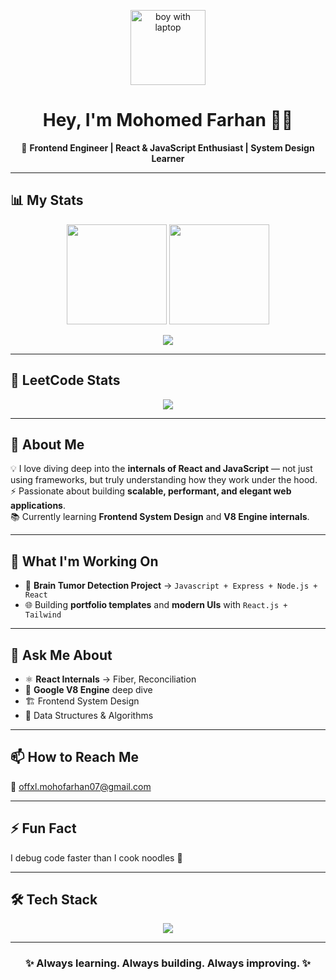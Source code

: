 <!-- GitHub Profile README -->

<p align="center">
  <img src="https://camo.githubusercontent.com/4b255b645e6a0b2f085585ff5a9c7d1931fbef3063b41958ec7ae31f09e4c473/68747470733a2f2f61737465722e636c6f75642f77702d636f6e74656e742f75706c6f6164732f323032322f31312f636f6d70696c696e672d636f64652e676966" width="120px" alt="boy with laptop"/>
</p>

<h1 align="center">Hey, I'm Mohomed Farhan 👨‍💻</h1>

<p align="center">
  🚀 <b>Frontend Engineer | React & JavaScript Enthusiast | System Design Learner</b>  
</p>

---

## 📊 My Stats  

<p align="center">
  <img src="https://github-readme-stats.vercel.app/api?username=MohomedFarhan07&show_icons=true&theme=tokyonight" height="160px"/>
  <img src="https://github-readme-stats.vercel.app/api/top-langs/?username=MohomedFarhan07&layout=compact&theme=tokyonight" height="160px"/>
</p>  

<p align="center">
  <img src="https://github-readme-streak-stats.herokuapp.com/?user=MohomedFarhan07&theme=tokyonight" />
</p>  

---

## 🧩 LeetCode Stats  

<p align="center">
  <img src="https://leetcard.jacoblin.cool/Mohomed_Farhan?theme=dark&font=Baloo%20Chettan%202&ext=activity" />
</p>

---

## 🌟 About Me  

💡 I love diving deep into the **internals of React and JavaScript** — not just using frameworks, but truly understanding how they work under the hood.  
⚡ Passionate about building **scalable, performant, and elegant web applications**.  
📚 Currently learning **Frontend System Design** and **V8 Engine internals**.  

---

## 🔭 What I'm Working On  

- 🧠 **Brain Tumor Detection Project** → `Javascript + Express + Node.js + React`  
- 🌐 Building **portfolio templates** and **modern UIs** with `React.js + Tailwind`  

---

## 💬 Ask Me About  

- ⚛️ **React Internals** → Fiber, Reconciliation   
- 🔬 **Google V8 Engine** deep dive    
- 🏗️ Frontend System Design  
- 🔑 Data Structures & Algorithms  

---

## 📫 How to Reach Me  

📧 [offxl.mohofarhan07@gmail.com](mailto:example@gmail.com)  

---

## ⚡ Fun Fact  

I debug code faster than I cook noodles 🍜  

---

## 🛠️ Tech Stack  

<p align="center">
  <img src="https://skillicons.dev/icons?i=js,ts,react,nextjs,redux,nodejs,express,tailwind,html,css,vscode,git,github,figma" />
</p>  

---

<h3 align="center">✨ Always learning. Always building. Always improving. ✨</h3>
